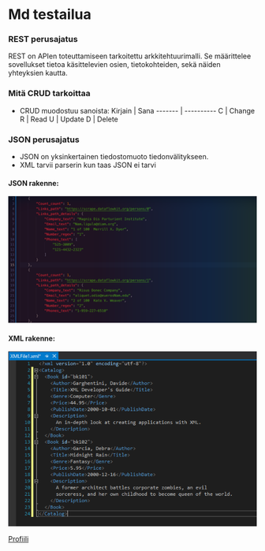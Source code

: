 # Md testailua

### REST perusajatus
REST on APIen toteuttamiseen tarkoitettu arkkitehtuurimalli.
Se määrittelee sovellukset tietoa käsittelevien osien, tietokohteiden,
sekä näiden yhteyksien kautta.

### Mitä CRUD tarkoittaa
- CRUD muodostuu sanoista:
  Kirjain | Sana
  ------- | ----------
  C | Change 
  R | Read
  U | Update
  D | Delete

### JSON perusajatus
- JSON on yksinkertainen tiedostomuoto tiedonvälitykseen.
- XML tarvii parserin kun taas JSON ei tarvi


#### JSON rakenne:
![JSON rakenne](/img/json_rakenne.png)

#### XML rakenne:
![XML rakenne](/img/xml_rakenne.png)

[Profiili](https://github.com/LePaZuKi)